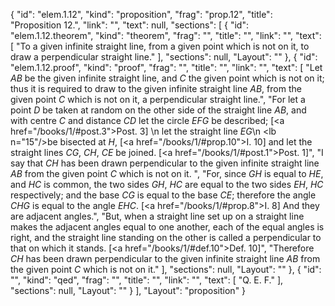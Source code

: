 {
  "id": "elem.1.12",
  "kind": "proposition",
  "frag": "prop.12",
  "title": "Proposition 12.",
  "link": "",
  "text": null,
  "sections": [
    {
      "id": "elem.1.12.theorem",
      "kind": "theorem",
      "frag": "",
      "title": "",
      "link": "",
      "text": [
        "To a given infinite straight line, from a given point which is not on it, to draw a perpendicular straight line."
      ],
      "sections": null,
      "Layout": ""
    },
    {
      "id": "elem.1.12.proof",
      "kind": "proof",
      "frag": "",
      "title": "",
      "link": "",
      "text": [
        "Let <var>AB</var> be the given infinite straight line, and <var>C</var> the given point which is not on it; thus it is required to draw to the given infinite straight line <var>AB</var>, from the given point <var>C</var> which is not on it, a perpendicular straight line.",
        "For let a point <var>D</var> be taken at random on the other side of the straight line <var>AB</var>, and with centre <var>C</var> and distance <var>CD</var> let the circle <var>EFG</var> be described; [<a href=\"/books/1/#post.3\">Post. 3</a>] \n        let the straight line <var>EG</var>\n         <lb n=\"15\"/>be bisected at <var>H</var>, [<a href=\"/books/1/#prop.10\">I. 10</a>] and let the straight lines <var>CG</var>, <var>CH</var>, <var>CE</var> be joined. [<a href=\"/books/1/#post.1\">Post. 1</a>]",
        "I say that <var>CH</var> has been drawn perpendicular to the given infinite straight line <var>AB</var> from the given point <var>C</var> which is not on it. ",
        "For, since <var>GH</var> is equal to <var>HE</var>, and <var>HC</var> is common, the two sides <var>GH</var>, <var>HC</var> are equal to the two sides <var>EH</var>, <var>HC</var> respectively; and the base <var>CG</var> is equal to the base <var>CE</var>; therefore the angle <var>CHG</var> is equal to the angle <var>EHC</var>. [<a href=\"/books/1/#prop.8\">I. 8</a>] And they are adjacent angles.",
        "But, when a straight line set up on a straight line makes the adjacent angles equal to one another, each of the equal angles is right, and the straight line standing on the other is called a perpendicular to that on which it stands. [<a href=\"/books/1/#def.10\">Def. 10</a>]",
        "Therefore <var>CH</var> has been drawn perpendicular to the given infinite straight line <var>AB</var> from the given point <var>C</var> which is not on it."
      ],
      "sections": null,
      "Layout": ""
    },
    {
      "id": "",
      "kind": "qed",
      "frag": "",
      "title": "",
      "link": "",
      "text": [
        "Q. E. F."
      ],
      "sections": null,
      "Layout": ""
    }
  ],
  "Layout": "proposition"
}
